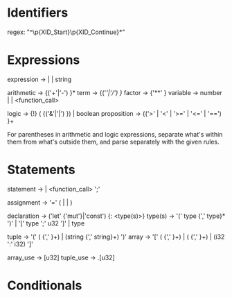 # Identifiers
regex: "^\p{XID_Start}\p{XID_Continue}*"

# Expressions
expression -> <arithmetic> | <logic> | string

arithmetic -> <term> {('+'|'-') <term>}*
term -> <factor> {('*'|'/') <factor>}*
factor -> <variable> {'**' <variable>}
variable -> number | <identifier> | <function_call>

logic -> {!} (<proposition> {('&'|'|') <proposition>}) | boolean
proposition -> <variable> {('>' | '<' | '>=' | '<=' | '==') <variable>}+

For parentheses in arithmetic and logic expressions, separate what's within them from what's outside them, and parse separately with the given rules.

# Statements

statement -> <assignment> | <function_call> ';'

assignment -> <declaration> '=' (<expression> | <tuple> | <array>)

declaration -> ('let' {'mut'}|'const') <identifier> {: <type(s)>}
type(s) -> '(' type {',' type}* ')' | '[' type ';' u32 ']' | type

tuple -> '(' (<variable> {',' <variable>}+) | (string {',' string}+) ')' 
array -> '[' (<variable> {',' <variable>}+) | (<variable> {',' <variable>}+) | (i32 ':' i32) ']'

array_use -> <identifier>[u32]
tuple_use -> <identifier>.[u32]

# Conditionals